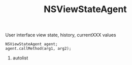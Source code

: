 ﻿---
uid: crmscript_ref_NSViewStateAgent
title: NSViewStateAgent
intellisense: Void.NSViewStateAgent
keywords: NSViewStateAgent
so.topic: reference
---

User interface view state, history, currentXXX values

```crmscript
NSViewStateAgent agent;
agent.callMethod(arg1, arg2);
```

1. autolist

